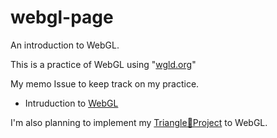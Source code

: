 # webgl-page

An introduction to WebGL.

This is a practice of WebGL using "[wgld.org](https://wgld.org/)"

My memo Issue to keep track on my practice.
- Intruduction to [WebGL](https://github.com/kugimasa/webgl-page/issues/1)

I'm also planning to implement my [Triangle🔺Project](https://github.com/kugimasa/OpenGL-Study/tree/master/Triangle) to WebGL.